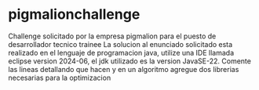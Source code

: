 # pigmalionchallenge
Challenge solicitado por la empresa pigmalion para el puesto de desarrollador tecnico trainee
La solucion al enunciado solicitado esta realizado en el lenguaje de programacion java, utilize una IDE llamada eclipse version 2024-06, el jdk utilizado es la version JavaSE-22.
Comente las lineas detallando que hacen y en un algoritmo agregue dos librerias necesarias para la optimizacion

